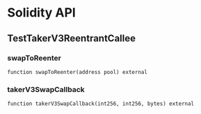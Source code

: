 # Solidity API

## TestTakerV3ReentrantCallee

### swapToReenter

```solidity
function swapToReenter(address pool) external
```

### takerV3SwapCallback

```solidity
function takerV3SwapCallback(int256, int256, bytes) external
```

